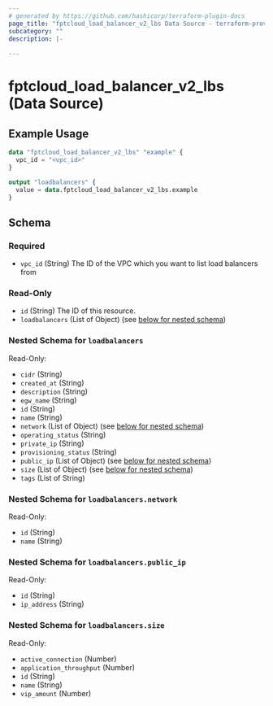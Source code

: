```yaml
---
# generated by https://github.com/hashicorp/terraform-plugin-docs
page_title: "fptcloud_load_balancer_v2_lbs Data Source - terraform-provider-fptcloud"
subcategory: ""
description: |-
  
---
```


# fptcloud_load_balancer_v2_lbs (Data Source)



## Example Usage

```terraform
data "fptcloud_load_balancer_v2_lbs" "example" {
  vpc_id = "<vpc_id>"
}

output "loadbalancers" {
  value = data.fptcloud_load_balancer_v2_lbs.example
}
```

<!-- schema generated by tfplugindocs -->
## Schema

### Required

- `vpc_id` (String) The ID of the VPC which you want to list load balancers from

### Read-Only

- `id` (String) The ID of this resource.
- `loadbalancers` (List of Object) (see [below for nested schema](#nestedatt--loadbalancers))

<a id="nestedatt--loadbalancers"></a>
### Nested Schema for `loadbalancers`

Read-Only:

- `cidr` (String)
- `created_at` (String)
- `description` (String)
- `egw_name` (String)
- `id` (String)
- `name` (String)
- `network` (List of Object) (see [below for nested schema](#nestedobjatt--loadbalancers--network))
- `operating_status` (String)
- `private_ip` (String)
- `provisioning_status` (String)
- `public_ip` (List of Object) (see [below for nested schema](#nestedobjatt--loadbalancers--public_ip))
- `size` (List of Object) (see [below for nested schema](#nestedobjatt--loadbalancers--size))
- `tags` (List of String)

<a id="nestedobjatt--loadbalancers--network"></a>
### Nested Schema for `loadbalancers.network`

Read-Only:

- `id` (String)
- `name` (String)


<a id="nestedobjatt--loadbalancers--public_ip"></a>
### Nested Schema for `loadbalancers.public_ip`

Read-Only:

- `id` (String)
- `ip_address` (String)


<a id="nestedobjatt--loadbalancers--size"></a>
### Nested Schema for `loadbalancers.size`

Read-Only:

- `active_connection` (Number)
- `application_throughput` (Number)
- `id` (String)
- `name` (String)
- `vip_amount` (Number)
